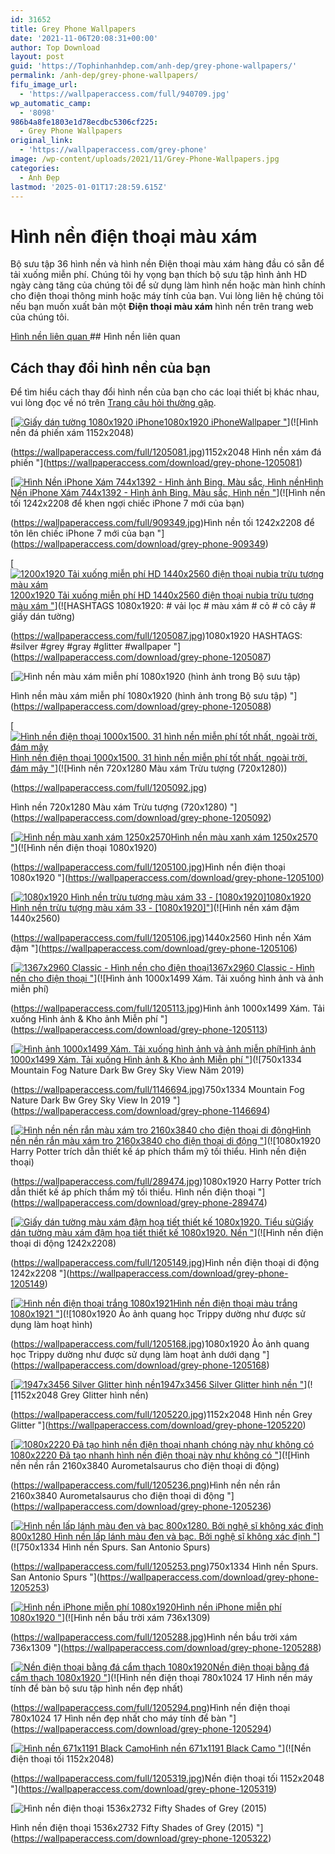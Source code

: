 ```yaml
---
id: 31652
title: Grey Phone Wallpapers
date: '2021-11-06T20:08:31+00:00'
author: Top Download
layout: post
guid: 'https://Tophinhanhdep.com/anh-dep/grey-phone-wallpapers/'
permalink: /anh-dep/grey-phone-wallpapers/
fifu_image_url:
  - 'https://wallpaperaccess.com/full/940709.jpg'
wp_automatic_camp:
  - '8098'
986b4a8fe1803e1d78ecdbc5306cf225:
  - Grey Phone Wallpapers
original_link:
  - 'https://wallpaperaccess.com/grey-phone'
image: /wp-content/uploads/2021/11/Grey-Phone-Wallpapers.jpg
categories:
  - Ảnh Đẹp
lastmod: '2025-01-01T17:28:59.615Z'
---
```

# Hình nền điện thoại màu xám

Bộ sưu tập 36 hình nền và hình nền Điện thoại màu xám hàng đầu có sẵn để tải xuống miễn phí. Chúng tôi hy vọng bạn thích bộ sưu tập hình ảnh HD ngày càng tăng của chúng tôi để sử dụng làm hình nền hoặc màn hình chính cho điện thoại thông minh hoặc máy tính của bạn. Vui lòng liên hệ chúng tôi nếu bạn muốn xuất bản một **Điện thoại màu xám** hình nền trên trang web của chúng tôi.

[Hình nền liên quan ](#related) ## Hình nền liên quan

## Cách thay đổi hình nền của bạn

Để tìm hiểu cách thay đổi hình nền của bạn cho các loại thiết bị khác nhau, vui lòng đọc về nó trên [Trang câu hỏi thường gặp](https://tophinhanhdep.com/faq/).

  
[[![Giấy dán tường 1080x1920 iPhone](https://wallpaperaccess.com/full/940709.jpg)1080x1920 iPhoneWallpaper "](https://wallpaperaccess.com/download/grey-phone-940709)](![Hình nền đá phiến xám 1152x2048)

(https://wallpaperaccess.com/full/1205081.jpg)1152x2048 Hình nền xám đá phiến "](https://wallpaperaccess.com/download/grey-phone-1205081)

[[![Hình Nền iPhone Xám 744x1392 - Hình ảnh Bing.  Màu sắc, Hình nền](https://wallpaperaccess.com/full/1109076.png)Hình Nền iPhone Xám 744x1392 - Hình ảnh Bing. Màu sắc, Hình nền "](https://wallpaperaccess.com/download/grey-phone-1109076)](![Hình nền tối 1242x2208 để khen ngợi chiếc iPhone 7 mới của bạn)

(https://wallpaperaccess.com/full/909349.jpg)Hình nền tối 1242x2208 để tôn lên chiếc iPhone 7 mới của bạn "](https://wallpaperaccess.com/download/grey-phone-909349)

[[![1200x1920 Tải xuống miễn phí HD 1440x2560 điện thoại nubia trừu tượng màu xám](https://wallpaperaccess.com/full/1205085.jpg)1200x1920 Tải xuống miễn phí HD 1440x2560 điện thoại nubia trừu tượng màu xám "](https://wallpaperaccess.com/download/grey-phone-1205085)](![HASHTAGS 1080x1920: # vải lọc # màu xám # cỏ # cỏ cây # giấy dán tường)

(https://wallpaperaccess.com/full/1205087.jpg)1080x1920 HASHTAGS: #silver #grey #gray #glitter #wallpaper "](https://wallpaperaccess.com/download/grey-phone-1205087)

[![Hình nền màu xám miễn phí 1080x1920 (hình ảnh trong Bộ sưu tập)](https://wallpaperaccess.com/full/1205088.png)

Hình nền màu xám miễn phí 1080x1920 (hình ảnh trong Bộ sưu tập) "](https://wallpaperaccess.com/download/grey-phone-1205088)

[[![Hình nền điện thoại 1000x1500.  31 hình nền miễn phí tốt nhất, ngoài trời, đám mây](https://wallpaperaccess.com/full/1168481.jpg)Hình nền điện thoại 1000x1500. 31 hình nền miễn phí tốt nhất, ngoài trời, đám mây "](https://wallpaperaccess.com/download/grey-phone-1168481)](![Hình nền 720x1280 Màu xám Trừu tượng (720x1280))

(https://wallpaperaccess.com/full/1205092.jpg)

Hình nền 720x1280 Màu xám Trừu tượng (720x1280) "](https://wallpaperaccess.com/download/grey-phone-1205092)

[[![Hình nền màu xanh xám 1250x2570](https://wallpaperaccess.com/full/1205097.jpg)Hình nền màu xanh xám 1250x2570 "](https://wallpaperaccess.com/download/grey-phone-1205097)](![Hình nền điện thoại 1080x1920)

(https://wallpaperaccess.com/full/1205100.jpg)Hình nền điện thoại 1080x1920 "](https://wallpaperaccess.com/download/grey-phone-1205100)

[[![1080x1920 Hình nền trừu tượng màu xám 33 - [1080x1920]](https://wallpaperaccess.com/full/1156979.jpg)1080x1920 Hình nền trừu tượng màu xám 33 - \[1080x1920\]"](https://wallpaperaccess.com/download/grey-phone-1156979)](![Hình nền xám đậm 1440x2560)

(https://wallpaperaccess.com/full/1205106.jpg)1440x2560 Hình nền Xám đậm "](https://wallpaperaccess.com/download/grey-phone-1205106)

[[![1367x2960 ​​Classic - Hình nền cho điện thoại](https://wallpaperaccess.com/full/1205111.png)1367x2960 ​​Classic - Hình nền cho điện thoại "](https://wallpaperaccess.com/download/grey-phone-1205111)](![Hình ảnh 1000x1499 Xám.  Tải xuống hình ảnh và ảnh miễn phí)

(https://wallpaperaccess.com/full/1205113.jpg)Hình ảnh 1000x1499 Xám. Tải xuống Hình ảnh &amp; Kho ảnh Miễn phí "](https://wallpaperaccess.com/download/grey-phone-1205113)

[[![Hình ảnh 1000x1499 Xám.  Tải xuống hình ảnh và ảnh miễn phí](https://wallpaperaccess.com/full/1205124.jpg)Hình ảnh 1000x1499 Xám. Tải xuống Hình ảnh &amp; Kho ảnh Miễn phí "](https://wallpaperaccess.com/download/grey-phone-1205124)](![750x1334 Mountain Fog Nature Dark Bw Grey Sky View Năm 2019)

(https://wallpaperaccess.com/full/1146694.jpg)750x1334 Mountain Fog Nature Dark Bw Grey Sky View In 2019 "](https://wallpaperaccess.com/download/grey-phone-1146694)

[[![Hình nền nền rắn màu xám tro 2160x3840 cho điện thoại di động](https://wallpaperaccess.com/full/1205128.png)Hình nền nền rắn màu xám tro 2160x3840 cho điện thoại di động "](https://wallpaperaccess.com/download/grey-phone-1205128)](![1080x1920 Harry Potter trích dẫn thiết kế áp phích thẩm mỹ tối thiểu.  Hình nền điện thoại)

(https://wallpaperaccess.com/full/289474.jpg)1080x1920 Harry Potter trích dẫn thiết kế áp phích thẩm mỹ tối thiểu. Hình nền điện thoại "](https://wallpaperaccess.com/download/grey-phone-289474)

[[![Giấy dán tường màu xám đậm họa tiết thiết kế 1080x1920.  Tiểu sử](https://wallpaperaccess.com/full/1205147.jpg)Giấy dán tường màu xám đậm họa tiết thiết kế 1080x1920. Nền "](https://wallpaperaccess.com/download/grey-phone-1205147)](![Hình nền điện thoại di động 1242x2208)

(https://wallpaperaccess.com/full/1205149.jpg)Hình nền điện thoại di động 1242x2208 "](https://wallpaperaccess.com/download/grey-phone-1205149)

[[![Hình nền điện thoại trắng 1080x1921](https://wallpaperaccess.com/full/1205160.jpg)Hình nền điện thoại màu trắng 1080x1921 "](https://wallpaperaccess.com/download/grey-phone-1205160)](![1080x1920 Ảo ảnh quang học Trippy dường như được sử dụng làm hoạt hình)

(https://wallpaperaccess.com/full/1205168.jpg)1080x1920 Ảo ảnh quang học Trippy dường như được sử dụng làm hoạt ảnh dưới dạng "](https://wallpaperaccess.com/download/grey-phone-1205168)

[[![1947x3456 Silver Glitter hình nền](https://wallpaperaccess.com/full/1205216.jpg)1947x3456 Silver Glitter hình nền "](https://wallpaperaccess.com/download/grey-phone-1205216)](![1152x2048 Grey Glitter hình nền)

(https://wallpaperaccess.com/full/1205220.jpg)1152x2048 Hình nền Grey Glitter "](https://wallpaperaccess.com/download/grey-phone-1205220)

[[![1080x2220 Đã tạo hình nền điện thoại nhanh chóng này như không có](https://wallpaperaccess.com/full/1205232.png)1080x2220 Đã tạo nhanh hình nền điện thoại này như không có "](https://wallpaperaccess.com/download/grey-phone-1205232)](![Hình nền nền rắn 2160x3840 Aurometalsaurus cho điện thoại di động)

(https://wallpaperaccess.com/full/1205236.png)Hình nền nền rắn 2160x3840 Aurometalsaurus cho điện thoại di động "](https://wallpaperaccess.com/download/grey-phone-1205236)

[[![Hình nền lấp lánh màu đen và bạc 800x1280.  Bởi nghệ sĩ không xác định](https://wallpaperaccess.com/full/1205249.jpg)800x1280 Hình nền lấp lánh màu đen và bạc. Bởi nghệ sĩ không xác định "](https://wallpaperaccess.com/download/grey-phone-1205249)](![750x1334 Hình nền Spurs.  San Antonio Spurs)

(https://wallpaperaccess.com/full/1205253.png)750x1334 Hình nền Spurs. San Antonio Spurs "](https://wallpaperaccess.com/download/grey-phone-1205253)

[[![Hình nền iPhone miễn phí 1080x1920](https://wallpaperaccess.com/full/1205273.jpg)Hình nền iPhone miễn phí 1080x1920 "](https://wallpaperaccess.com/download/grey-phone-1205273)](![Hình nền bầu trời xám 736x1309)

(https://wallpaperaccess.com/full/1205288.jpg)Hình nền bầu trời xám 736x1309 "](https://wallpaperaccess.com/download/grey-phone-1205288)

[[![Nền điện thoại bằng đá cẩm thạch 1080x1920](https://wallpaperaccess.com/full/1205291.png)Nền điện thoại bằng đá cẩm thạch 1080x1920 "](https://wallpaperaccess.com/download/grey-phone-1205291)](![Hình nền điện thoại 780x1024 17 Hình nền máy tính để bàn bộ sưu tập hình nền đẹp nhất)

(https://wallpaperaccess.com/full/1205294.png)Hình nền điện thoại 780x1024 17 Hình nền đẹp nhất cho máy tính để bàn "](https://wallpaperaccess.com/download/grey-phone-1205294)

[[![Hình nền 671x1191 Black Camo](https://wallpaperaccess.com/full/1205316.jpg)Hình nền 671x1191 Black Camo "](https://wallpaperaccess.com/download/grey-phone-1205316)](![Nền điện thoại tối 1152x2048)

(https://wallpaperaccess.com/full/1205319.jpg)Nền điện thoại tối 1152x2048 "](https://wallpaperaccess.com/download/grey-phone-1205319)

[![Hình nền điện thoại 1536x2732 Fifty Shades of Grey (2015)](https://wallpaperaccess.com/full/1205322.jpg)

Hình nền điện thoại 1536x2732 Fifty Shades of Grey (2015) "](https://wallpaperaccess.com/download/grey-phone-1205322)
